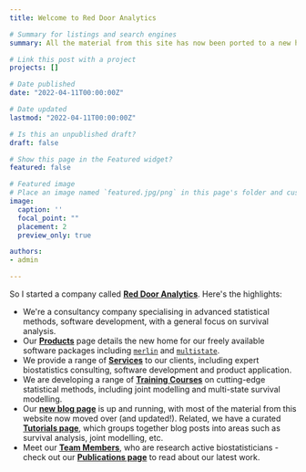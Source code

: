 ```yaml
---
title: Welcome to Red Door Analytics

# Summary for listings and search engines
summary: All the material from this site has now been ported to a new home on [Red Door Analytics](https://reddooranalytics.se).

# Link this post with a project
projects: []

# Date published
date: "2022-04-11T00:00:00Z"

# Date updated
lastmod: "2022-04-11T00:00:00Z"

# Is this an unpublished draft?
draft: false

# Show this page in the Featured widget?
featured: false

# Featured image
# Place an image named `featured.jpg/png` in this page's folder and customize its options here.
image:
  caption: ''
  focal_point: ""
  placement: 2
  preview_only: true

authors:
- admin

---
```


So I started a company called **[Red Door Analytics](https://reddooranalytics.se)**. Here's the highlights:

- We're a consultancy company specialising in advanced statistical methods, software development, with a general focus on survival analysis.
- Our **[Products](https://reddooranalytics.se/products)** page details the new home for our freely available software packages including [`merlin`](https://reddooranalytics.se/products/merlin) and [`multistate`](https://reddooranalytics.se/products/multistate).
- We provide a range of **[Services](https://reddooranalytics.se/services)** to our clients, including expert biostatistics consulting, software development and product application.
- We are developing a range of **[Training Courses](https://reddooranalytics.se/serives/training)** on cutting-edge statistical methods, including joint modelling and multi-state survival modelling.
- Our **[new blog page](https://reddooranalytics.se/blog)** is up and running, with most of the material from this website now moved over (and updated!). Related, we have a curated **[Tutorials page](https://reddooranalytics.se/resources/tutorials)**, which groups together blog posts into areas such as survival analysis, joint modelling, etc.
- Meet our **[Team Members](https://reddooranalytics.se/about)**, who are research active biostatisticians - check out our **[Publications page](https://reddooranalytics.se/research/publications)** to read about our latest work.

